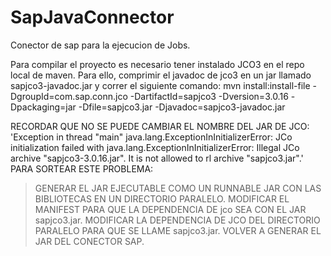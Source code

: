 # SapJavaConnector
Conector de sap para la ejecucion de Jobs.

Para compilar el proyecto es necesario tener instalado JCO3 en el repo local de maven.
Para ello, comprimir el javadoc de jco3 en un jar llamado sapjco3-javadoc.jar y correr el siguiente comando:
mvn install:install-file -DgroupId=com.sap.conn.jco -DartifactId=sapjco3 -Dversion=3.0.16 -Dpackaging=jar -Dfile=sapjco3.jar -Djavadoc=sapjco3-javadoc.jar

RECORDAR QUE NO SE PUEDE CAMBIAR EL NOMBRE DEL JAR DE JCO:
'Exception in thread "main" java.lang.ExceptionInInitializerError: JCo initialization failed with java.lang.ExceptionInInitializerError: Illegal JCo archive "sapjco3-3.0.16.jar". It is not allowed to rl archive "sapjco3.jar".'
PARA SORTEAR ESTE PROBLEMA: 
> GENERAR EL JAR EJECUTABLE COMO UN RUNNABLE JAR CON LAS BIBLIOTECAS EN UN DIRECTORIO PARALELO.
> MODIFICAR EL MANIFEST PARA QUE LA DEPENDENCIA DE jco SEA CON EL JAR sapjco3.jar.
> MODIFICAR LA DEPENDENCIA DE JCO DEL DIRECTORIO PARALELO PARA QUE SE LLAME sapjco3.jar.
> VOLVER A GENERAR EL JAR DEL CONECTOR SAP.